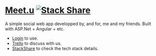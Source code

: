 # [Meet.u](http://ec2-54-206-117-78.ap-southeast-2.compute.amazonaws.com/Meetups) [![Stack Share](http://img.shields.io/badge/tech-stack-0690fa.svg?style=flat)](http://stackshare.io/Mooophy/meet-u)

A simple social web app developped by, and for, me and my friends. Built with ASP.Net + Angular + etc.

 * [Login](http://ec2-54-206-117-78.ap-southeast-2.compute.amazonaws.com/Meetups) to use.
 * [Trello](https://trello.com/b/gfeCbpJT/meetu) to discuss with us.
 * [StackShare](http://stackshare.io/Mooophy/meet-u) to check the tech stack details.



